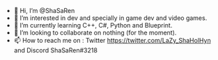 - 👋 Hi, I’m @ShaSaRen
- 👀 I’m interested in dev and specially in game dev and video games.
- 🌱 I’m currently learning C++, C#, Python and Blueprint.
- 💞️ I’m looking to collaborate on nothing (for the moment).
- 📫 How to reach me on : Twitter https://twitter.com/LaZy_ShaHolHyn and Discord ShaSaRen#3218 

<!---
ShaSaRen/ShaSaRen is a ✨ special ✨ repository because its `README.md` (this file) appears on your GitHub profile.
You can click the Preview link to take a look at your changes.
--->

